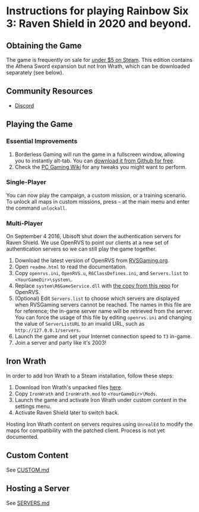 # Instructions for playing Rainbow Six 3: Raven Shield in 2020 and beyond.

## Obtaining the Game

The game is frequently on sale for [under $5 on Steam](https://isthereanydeal.com/game/tomclancysrainbowsixiiigoldedition/history/). This edition contains the Athena Sword expansion but not Iron Wrath, which can be downloaded separately (see below).

## Community Resources

* [Discord](https://discord.com/invite/QnXXqcK)

## Playing the Game

### Essential Improvements

1. Borderless Gaming will run the game in a fullscreen window, allowing you to instantly alt-tab. You can [download it from Github for free](https://github.com/Codeusa/Borderless-Gaming/releases/).
1. Check the [PC Gaming Wiki](https://www.pcgamingwiki.com/wiki/Tom_Clancy%27s_Rainbow_Six_3:_Raven_Shield) for any tweaks you might want to perform.

### Single-Player

You can now play the campaign, a custom mission, or a training scenario. To unlock all maps in custom missions, press `~` at the main menu and enter the command `unlockall`.

### Multi-Player

On September 4 2016, Ubisoft shut down the authentication servers for Raven Shield. We use OpenRVS to point our clients at a new set of authentication servers so we can still play the game together.

1. Download the latest version of OpenRVS from [RVSGaming.org](http://rvsgaming.org/Downloads/).
1. Open `readme.html` to read the documentation.
1. Copy `openrvs.ini`, `OpenRVS.u`, `R6ClassDefines.ini`, and `Servers.list` to `<YourGameDir>\system\`.
1. Replace `system\R6GameService.dll` with [the copy from this repo](R6GameService.dll) for OpenRVS.
1. (Optional) Edit `Servers.list` to choose which servers are displayed when RVSGaming servers cannot be reached. The names in this file are for reference; the in-game server name will be retrieved from the server. You can force the usage of this file by editing `openrvs.ini` and changing the value of `ServerListURL` to an invalid URL, such as `http://127.0.0.1/servers`.
1. Launch the game and set your Internet connection speed to `T3` in-game.
1. Join a server and party like it's 2003!

## Iron Wrath

In order to add Iron Wrath to a Steam installation, follow these steps:

1. Download Iron Wrath's unpacked files [here](https://www.moddb.com/games/tom-clancys-rainbow-six-3-raven-shield/downloads/rainbow-six-3-iron-wrath-manual-installation).
1. Copy `IronWrath` and `IronWrath.mod` to `<YourGameDir>\Mods`.
1. Launch the game and activate Iron Wrath under custom content in the settings menu.
1. Activate Raven Shield later to switch back.

Hosting Iron Wrath content on servers requires using `UnrealEd` to modify the maps for compatibility with the patched client. Process is not yet documented.

## Custom Content

See [CUSTOM.md](CUSTOM.md)

## Hosting a Server

See [SERVERS.md](SERVERS.md)
